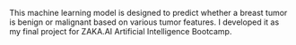 This machine learning model is designed to predict whether a breast tumor is benign or malignant based on various tumor features. I developed it as my final project for ZAKA.AI Artificial Intelligence Bootcamp.
